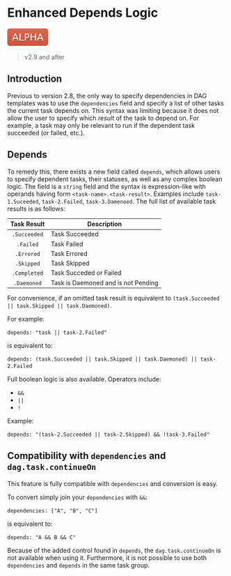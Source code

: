 # Enhanced Depends Logic

![alpha](assets/alpha.svg)

> v2.9 and after

## Introduction

Previous to version 2.8, the only way to specify dependencies in DAG templates was to use the `dependencies` field and
specify a list of other tasks the current task depends on. This syntax was limiting because it does not allow the user to
specify which _result_ of the task to depend on. For example, a task may only be relevant to run if the dependent task
succeeded (or failed, etc.).

## Depends

To remedy this, there exists a new field called `depends`, which allows users to specify dependent tasks, their statuses,
as well as any complex boolean logic. The field is a `string` field and the syntax is expression-like with operands having
form `<task-name>.<task-result>`. Examples include `task-1.Suceeded`, `task-2.Failed`, `task-3.Damenoed`. The full list of
available task results is as follows:

|  Task Result | Description    |
|:------------:|----------------|
| `.Succeeded` | Task Succeeded |
| `.Failed` | Task Failed |
| `.Errored` | Task Errored |
| `.Skipped` | Task Skipped |
| `.Completed` | Task Succeded or Failed |
| `.Daemoned` | Task is Daemoned and is not Pending |

For convenience, if an omitted task result is equivalent to `(task.Succeeded || task.Skipped || task.Daemoned)`.

For example:

```
depends: "task || task-2.Failed"
```

is equivalent to:

```
depends: (task.Succeeded || task.Skipped || task.Daemoned) || task-2.Failed
```

Full boolean logic is also available. Operators include:
 
 * `&&`
 * `||`
 * `!`
 
 Example:

```
depends: "(task-2.Succeeded || task-2.Skipped) && !task-3.Failed"
```

## Compatibility with `dependencies` and `dag.task.continueOn`

This feature is fully compatible with `dependencies` and conversion is easy.

To convert simply join your `dependencies` with `&&`:

```
dependencies: ["A", "B", "C"]
```

is equivalent to:

```
depends: "A && B && C"
```

Because of the added control found in `depends`, the `dag.task.continueOn` is not available when using it. Furthermore,
it is not possible to use both `dependencies` and `depends` in the same task group.
